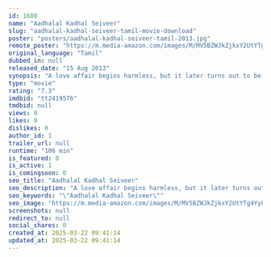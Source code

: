 ```yaml
---
id: 1680
name: "Aadhalal Kadhal Seiveer"
slug: "aadhalal-kadhal-seiveer-tamil-movie-download"
poster: "posters/aadhalal-kadhal-seiveer-tamil-2013.jpg"
remote_poster: "https://m.media-amazon.com/images/M/MV5BZWJkZjkxY2UtYTg4Yy00MmY5LWI4ZmItNTQ5OGY4NWUxZGM0XkEyXkFqcGdeQXVyMTEzNzg0Mjkx._V1_SX300.jpg"
original_language: "Tamil"
dubbed_in: null
released_date: "15 Aug 2013"
synopsis: "A love affair begins harmless, but it later turns out to be a huge problem for the pair."
type: "movie"
rating: "7.3"
imdbid: "tt2419576"
tmdbid: null
views: 0
likes: 0
dislikes: 0
author_id: 1
trailer_url: null
runtime: "106 min"
is_featured: 0
is_active: 1
is_comingsoon: 0
seo_title: "Aadhalal Kadhal Seiveer"
seo_description: "A love affair begins harmless, but it later turns out to be a huge problem for the pair."
seo_keywords: "\"Aadhalal Kadhal Seiveer\""
seo_image: "https://m.media-amazon.com/images/M/MV5BZWJkZjkxY2UtYTg4Yy00MmY5LWI4ZmItNTQ5OGY4NWUxZGM0XkEyXkFqcGdeQXVyMTEzNzg0Mjkx._V1_SX300.jpg"
screenshots: null
redirect_to: null
social_shares: 0
created_at: 2025-03-22 09:41:14
updated_at: 2025-03-22 09:41:14
---
```


